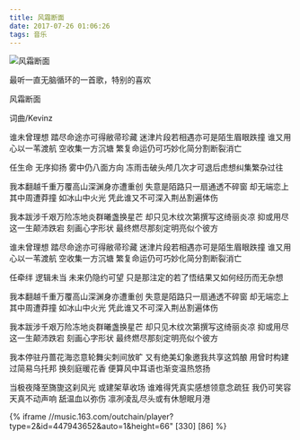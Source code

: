 ```yaml
---
title: 风霜断面
date: 2017-07-26 01:06:26
tags: 音乐
---
```


![风霜断面](/img/bg0.jpg)

最听一直无脑循环的一首歌，特别的喜欢

风霜断面

词曲/Kevinz

谁未曾理想 踏尽命途亦可得敝帚珍藏
迷津片段若相遇亦可是陌生眉眼跌撞
谁又用心以一苇渡航 空收集一方沉塘
繁复命运仍可巧妙化简分割断裂消亡

<!--more-->

任生命 无序抑扬
雾中仍八面方向
冻雨击破头颅几次才可退后虑想纠集繁杂过往

我本翻越千重万覆高山深渊身亦遭重创
失意是陌路只一扇通透不碎窗
却无端恋上其中周遭莽撞 如冰山中火光
凭此谁又不可深入荆丛割遍体伤

我本跋涉千艰万险冻地炎群曦盏换星芒
却只见木纹次第撰写这绮丽炎凉
抑或用尽这一生颠沛跌宕 刻画心字形状
最终燃尽那刻定明亮似个彼方

谁未曾理想 踏尽命途亦可得敝帚珍藏
迷津片段若相遇亦可是陌生眉眼跌撞
谁又用心以一苇渡航 空收集一方沉塘
繁复命运仍可巧妙化简分割断裂消亡

任牵绊 逻辑未当
未来仍隐约可望
只是那注定的若了悟结果又如何经历而无杂想

我本翻越千重万覆高山深渊身亦遭重创
失意是陌路只一扇通透不碎窗
却无端恋上其中周遭莽撞 如冰山中火光
凭此谁又不可深入荆丛割遍体伤

我本跋涉千艰万险冻地炎群曦盏换星芒
却只见木纹次第撰写这绮丽炎凉
抑或用尽这一生颠沛跌宕 刻画心字形状
最终燃尽那刻定明亮似个彼方

我本停驻丹蔷花海恣意轮舞尖刺间放旷
又有绝美幻象邀我共享这鸩酿
用曾时构建过简易乌托邦 换刻庭暖花香
便算风中耳语也渐变温热悠扬

当极夜降至旖旎这刹风光 或建架草收场
谁难得凭真实感想领意念疏狂
我仍可笑容天真不动声响 舐温血以弥伤
凛冽凌乱尽头或有休憩眠月港

{% iframe //music.163.com/outchain/player?type=2&id=447943652&auto=1&height=66" [330] [86] %}


